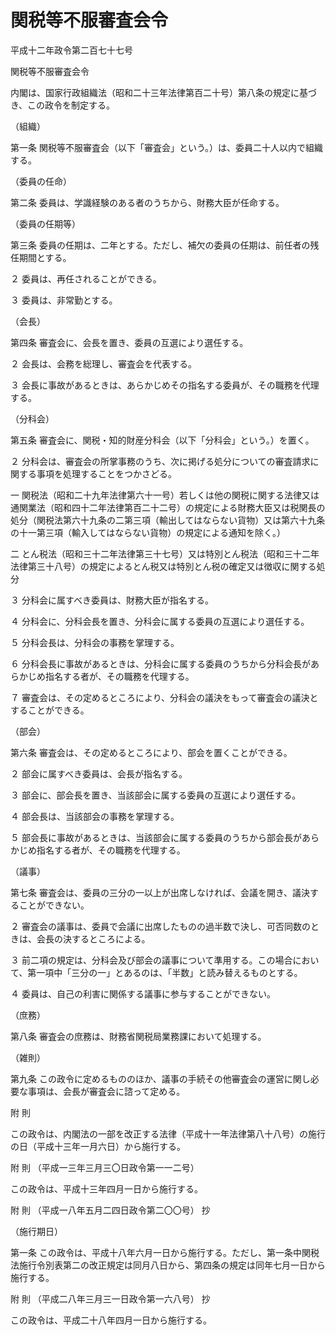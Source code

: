 # 関税等不服審査会令

平成十二年政令第二百七十七号

関税等不服審査会令

内閣は、国家行政組織法（昭和二十三年法律第百二十号）第八条の規定に基づき、この政令を制定する。

（組織）

第一条 関税等不服審査会（以下「審査会」という。）は、委員二十人以内で組織する。

（委員の任命）

第二条 委員は、学識経験のある者のうちから、財務大臣が任命する。

（委員の任期等）

第三条 委員の任期は、二年とする。ただし、補欠の委員の任期は、前任者の残任期間とする。

２ 委員は、再任されることができる。

３ 委員は、非常勤とする。

（会長）

第四条 審査会に、会長を置き、委員の互選により選任する。

２ 会長は、会務を総理し、審査会を代表する。

３ 会長に事故があるときは、あらかじめその指名する委員が、その職務を代理する。

（分科会）

第五条 審査会に、関税・知的財産分科会（以下「分科会」という。）を置く。

２ 分科会は、審査会の所掌事務のうち、次に掲げる処分についての審査請求に関する事項を処理することをつかさどる。

一 関税法（昭和二十九年法律第六十一号）若しくは他の関税に関する法律又は通関業法（昭和四十二年法律第百二十二号）の規定による財務大臣又は税関長の処分（関税法第六十九条の二第三項（輸出してはならない貨物）又は第六十九条の十一第三項（輸入してはならない貨物）の規定による通知を除く。）

二 とん税法（昭和三十二年法律第三十七号）又は特別とん税法（昭和三十二年法律第三十八号）の規定によるとん税又は特別とん税の確定又は徴収に関する処分

３ 分科会に属すべき委員は、財務大臣が指名する。

４ 分科会に、分科会長を置き、分科会に属する委員の互選により選任する。

５ 分科会長は、分科会の事務を掌理する。

６ 分科会長に事故があるときは、分科会に属する委員のうちから分科会長があらかじめ指名する者が、その職務を代理する。

７ 審査会は、その定めるところにより、分科会の議決をもって審査会の議決とすることができる。

（部会）

第六条 審査会は、その定めるところにより、部会を置くことができる。

２ 部会に属すべき委員は、会長が指名する。

３ 部会に、部会長を置き、当該部会に属する委員の互選により選任する。

４ 部会長は、当該部会の事務を掌理する。

５ 部会長に事故があるときは、当該部会に属する委員のうちから部会長があらかじめ指名する者が、その職務を代理する。

（議事）

第七条 審査会は、委員の三分の一以上が出席しなければ、会議を開き、議決することができない。

２ 審査会の議事は、委員で会議に出席したものの過半数で決し、可否同数のときは、会長の決するところによる。

３ 前二項の規定は、分科会及び部会の議事について準用する。この場合において、第一項中「三分の一」とあるのは、「半数」と読み替えるものとする。

４ 委員は、自己の利害に関係する議事に参与することができない。

（庶務）

第八条 審査会の庶務は、財務省関税局業務課において処理する。

（雑則）

第九条 この政令に定めるもののほか、議事の手続その他審査会の運営に関し必要な事項は、会長が審査会に諮って定める。

附 則

この政令は、内閣法の一部を改正する法律（平成十一年法律第八十八号）の施行の日（平成十三年一月六日）から施行する。

附 則 （平成一三年三月三〇日政令第一一二号）

この政令は、平成十三年四月一日から施行する。

附 則 （平成一八年五月二四日政令第二〇〇号） 抄

（施行期日）

第一条 この政令は、平成十八年六月一日から施行する。ただし、第一条中関税法施行令別表第二の改正規定は同月八日から、第四条の規定は同年七月一日から施行する。

附 則 （平成二八年三月三一日政令第一六八号） 抄

この政令は、平成二十八年四月一日から施行する。
